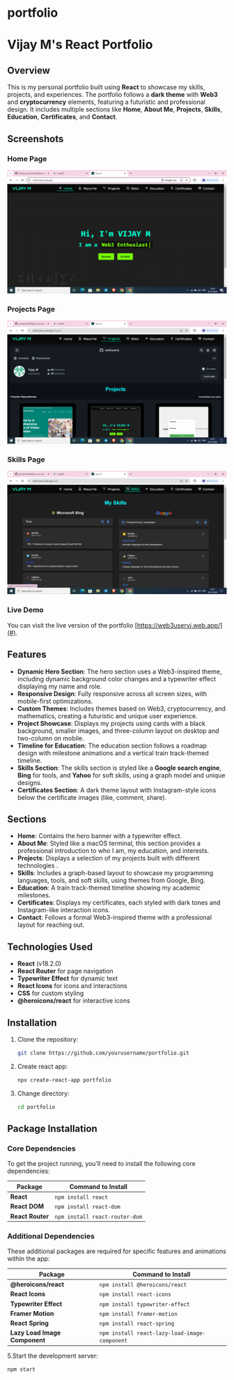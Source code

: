 # portfolio

# Vijay M's React Portfolio

## Overview
This is my personal portfolio built using **React** to showcase my skills, projects, and experiences. The portfolio follows a **dark theme** with **Web3** and **cryptocurrency** elements, featuring a futuristic and professional design. It includes multiple sections like **Home**, **About Me**, **Projects**, **Skills**, **Education**, **Certificates**, and **Contact**.

## Screenshots

### Home Page
![Home Page](./Home.png)

### Projects Page
![Projects Page](./Projects.png)

### Skills Page
![Skills Page](./Skills.png)


### Live Demo
You can visit the live version of the portfolio [https://web3uservj.web.app/](#).

## Features
- **Dynamic Hero Section**: The hero section uses a Web3-inspired theme, including dynamic background color changes and a typewriter effect displaying my name and role. 
- **Responsive Design**: Fully responsive across all screen sizes, with mobile-first optimizations.
- **Custom Themes**: Includes themes based on Web3, cryptocurrency, and mathematics, creating a futuristic and unique user experience.
- **Project Showcase**: Displays my projects using cards with a black background, smaller images, and three-column layout on desktop and two-column on mobile. 
- **Timeline for Education**: The education section follows a roadmap design with milestone animations and a vertical train track-themed timeline.
- **Skills Section**: The skills section is styled like a **Google search engine**, **Bing** for tools, and **Yahoo** for soft skills, using a graph model and unique designs.
- **Certificates Section**: A dark theme layout with Instagram-style icons below the certificate images (like, comment, share).

## Sections
- **Home**: Contains the hero banner with a typewriter effect.
- **About Me**: Styled like a macOS terminal, this section provides a professional introduction to who I am, my education, and interests.
- **Projects**: Displays a selection of my projects built with different technologies .
- **Skills**: Includes a graph-based layout to showcase my programming languages, tools, and soft skills, using themes from Google, Bing.
- **Education**: A train track-themed timeline showing my academic milestones.
- **Certificates**: Displays my certificates, each styled with dark tones and Instagram-like interaction icons.
- **Contact**: Follows a formal Web3-inspired theme with a professional layout for reaching out.

## Technologies Used
- **React** (v18.2.0)
- **React Router** for page navigation
- **Typewriter Effect** for dynamic text
- **React Icons** for icons and interactions
- **CSS** for custom styling
- **@heroicons/react** for interactive icons

## Installation

1. Clone the repository:
   ```bash
   git clone https://github.com/yourusername/portfolio.git

2. Create react app:
     ```bash
     npx create-react-app portfolio

3. Change directory:
   ```bash
   cd portfolio

## Package Installation

### Core Dependencies

To get the project running, you’ll need to install the following core dependencies:

| Package          | Command to Install                  |
|------------------|-------------------------------------|
| **React**        | `npm install react`                 |
| **React DOM**    | `npm install react-dom`             |
| **React Router** | `npm install react-router-dom`      |

### Additional Dependencies

These additional packages are required for specific features and animations within the app:

| Package                       | Command to Install                       |
|-------------------------------|------------------------------------------|
| **@heroicons/react**           | `npm install @heroicons/react`           |
| **React Icons**                | `npm install react-icons`                |
| **Typewriter Effect**          | `npm install typewriter-effect`          |
| **Framer Motion**              | `npm install framer-motion`              |
| **React Spring**               | `npm install react-spring`               |
| **Lazy Load Image Component**  | `npm install react-lazy-load-image-component` |


5.Start the development server:
 ```bash
npm start
